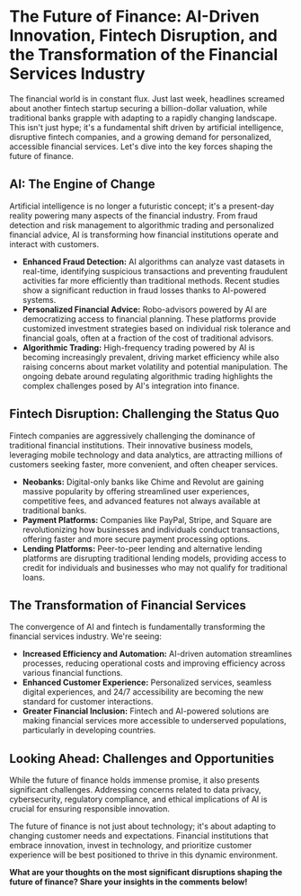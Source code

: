 # The Future of Finance: AI-Driven Innovation, Fintech Disruption, and the Transformation of the Financial Services Industry

The financial world is in constant flux.  Just last week, headlines screamed about another fintech startup securing a billion-dollar valuation, while traditional banks grapple with adapting to a rapidly changing landscape. This isn't just hype; it's a fundamental shift driven by artificial intelligence, disruptive fintech companies, and a growing demand for personalized, accessible financial services.  Let's dive into the key forces shaping the future of finance.

## AI: The Engine of Change

Artificial intelligence is no longer a futuristic concept; it's a present-day reality powering many aspects of the financial industry.  From fraud detection and risk management to algorithmic trading and personalized financial advice, AI is transforming how financial institutions operate and interact with customers.

* **Enhanced Fraud Detection:** AI algorithms can analyze vast datasets in real-time, identifying suspicious transactions and preventing fraudulent activities far more efficiently than traditional methods.  Recent studies show a significant reduction in fraud losses thanks to AI-powered systems.
* **Personalized Financial Advice:** Robo-advisors powered by AI are democratizing access to financial planning.  These platforms provide customized investment strategies based on individual risk tolerance and financial goals, often at a fraction of the cost of traditional advisors.
* **Algorithmic Trading:** High-frequency trading powered by AI is becoming increasingly prevalent, driving market efficiency while also raising concerns about market volatility and potential manipulation.  The ongoing debate around regulating algorithmic trading highlights the complex challenges posed by AI's integration into finance.

## Fintech Disruption: Challenging the Status Quo

Fintech companies are aggressively challenging the dominance of traditional financial institutions. Their innovative business models, leveraging mobile technology and data analytics, are attracting millions of customers seeking faster, more convenient, and often cheaper services.

* **Neobanks:** Digital-only banks like Chime and Revolut are gaining massive popularity by offering streamlined user experiences, competitive fees, and advanced features not always available at traditional banks.
* **Payment Platforms:**  Companies like PayPal, Stripe, and Square are revolutionizing how businesses and individuals conduct transactions, offering faster and more secure payment processing options.
* **Lending Platforms:** Peer-to-peer lending and alternative lending platforms are disrupting traditional lending models, providing access to credit for individuals and businesses who may not qualify for traditional loans.


## The Transformation of Financial Services

The convergence of AI and fintech is fundamentally transforming the financial services industry.  We're seeing:

* **Increased Efficiency and Automation:** AI-driven automation streamlines processes, reducing operational costs and improving efficiency across various financial functions.
* **Enhanced Customer Experience:** Personalized services, seamless digital experiences, and 24/7 accessibility are becoming the new standard for customer interactions.
* **Greater Financial Inclusion:** Fintech and AI-powered solutions are making financial services more accessible to underserved populations, particularly in developing countries.


## Looking Ahead:  Challenges and Opportunities

While the future of finance holds immense promise, it also presents significant challenges.  Addressing concerns related to data privacy, cybersecurity, regulatory compliance, and ethical implications of AI is crucial for ensuring responsible innovation.

The future of finance is not just about technology; it's about adapting to changing customer needs and expectations.  Financial institutions that embrace innovation, invest in technology, and prioritize customer experience will be best positioned to thrive in this dynamic environment.


**What are your thoughts on the most significant disruptions shaping the future of finance? Share your insights in the comments below!**
